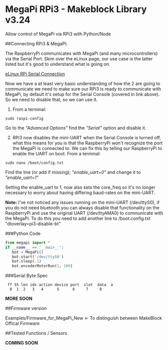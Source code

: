 # MegaPi RPi3 - Makeblock Library v3.24

Allow control of MegaPi via RPi3 with Python/Node

##Connecting RPi3 & MegaPi:

The RaspberryPi communicates with MegaPi (and many microcontrollers) via the Serial Port.
Skim over the eLinux page, our use case is the latter listed but it's good to understand what is going on.

[eLinux RPi Serial Connection](http://elinux.org/RPi_Serial_Connection)

Now we have a at least very basic understanding of how the 2 are going to communicate we need to make sure
our RPi3 is ready to communicate with MegaPi, by default it's setup for the Serial Console (covered in link above).
So we need to disable that, so we can use it.

1. From a terminal:
```
sudo raspi-config
```
   Go to the *"Advanced Options"* find the *"Serial"* option and disable it.

2. RPi3 now disables the mini-UART when the Serial Console is turned off, what this means for you
   is that the RaspberryPi won't recognize the port the MegaPi is connected to.  We can fix this by
   telling our RaspberryPi to enable the UART on boot.
   From a terminal:
```
sudo nano /boot/config.txt
```
   Find the line (or add if missing); *"enable_uart=0"* and change it to *"enable_uart=1"*

   Setting the enable_uart to 1, now also sets the core_freq so it's no longer necessary to worry
   about having differing baud-rates on the mini-UART.

   **Note:** I've not noticed any issues running on the mini-UART (/dev/ttyS0), if you do not need bluetooth you
   can always disable that functionality on the RaspberryPi and use the original UART (/dev/ttyAMA0) to communicate
   with the MegaPi. To do this you need to add another line to /boot.config.txt "dtoverlay=pi3-disable-bt"


###Python Code

```python
from megapi import *
if __name__ == '__main__':
   bot = MegaPi()
   bot.start('/dev/ttyS0')
   bot.sleep(.1)
   bot.encoderMotorRun(1, 100)
```

###Serial Byte Spec
```
 ff 55 len idx action device port  slot  data  a
  0  1  2   3   4      5      6     7     8 
```

**MORE SOON**

##Firmware version

Examples/Firmware_for_MegaPi_New <- To distinguish between MakeBlock Offical Firmware

##Tested Functions / Sensors

**COMING SOON**



